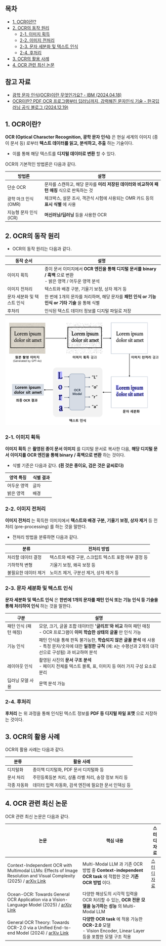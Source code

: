 ## 목차

* [1. OCR이란?](#1-ocr이란)
* [2. OCR의 동작 원리](#2-ocr의-동작-원리)
  * [2-1. 이미지 획득](#2-1-이미지-획득)
  * [2-2. 이미지 전처리](#2-2-이미지-전처리)
  * [2-3. 문자 세분화 및 텍스트 인식](#2-3-문자-세분화-및-텍스트-인식)
  * [2-4. 후처리](#2-4-후처리)
* [3. OCR의 활용 사례](#3-ocr의-활용-사례)
* [4. OCR 관련 최신 논문](#4-ocr-관련-최신-논문)

## 참고 자료

* [광학 문자 인식(OCR)이란 무엇인가요? - IBM (2024.04.18)](https://www.ibm.com/kr-ko/think/topics/optical-character-recognition)
* [OCR이란? PDF OCR 프로그램부터 딥러닝까지, 강력해진 문자인식 기술 - 한국딥러닝 공식 블로그 (2024.12.19)](https://www.koreadeep.com/blog/ocr)

## 1. OCR이란?

**OCR (Optical Character Recognition, 광학 문자 인식)** 은 현실 세계의 이미지 (종이 문서 등) 로부터 **텍스트 데이터를 읽고, 분석하고, 추출** 하는 기술이다.

* 이를 통해 해당 텍스트를 **디지털 데이터로 변환** 할 수 있다.

OCR의 기본적인 방법론은 다음과 같다.

| 방법론             | 설명                                                     |
|-----------------|--------------------------------------------------------|
| 단순 OCR          | 문자를 스캔하고, 해당 문자를 **미리 저장된 데이터와 비교하여 패턴 매칭** 식으로 판독하는 것 |
| 광학 마크 인식 (OMR)  | 체크박스, 설문 조사, 객관식 시험에 사용되는 OMR 카드 등의 **표시 식별** 에 사용     |
| 지능형 문자 인식 (ICR) | **머신러닝/딥러닝** 등을 사용한 OCR                                |

## 2. OCR의 동작 원리

* OCR의 동작 원리는 다음과 같다.

| 동작 순서           | 설명                                                                          |
|-----------------|-----------------------------------------------------------------------------|
| 이미지 획득          | 종이 문서 이미지에서 **OCR 엔진을 통해 디지털 문서를 binary / 흑백** 으로 변환<br>- 밝은 영역 / 어두운 영역 분석 |
| 이미지 전처리         | 텍스트와 배경 구분, 기울기 보정, 상자 제거 등                                                 |
| 문자 세분화 및 텍스트 인식 | 한 번에 1개의 문자를 처리하며, 해당 문자를 **패턴 인식 or 기능 인식 or 기타 기술** 을 통해 식별               |
| 후처리             | 인식된 텍스트 데이터 정보를 디지털 파일로 저장                                                  |

![image](images/OCR_Basic_1.PNG)

### 2-1. 이미지 획득

**이미지 획득** 은 **촬영된 종이 문서 이미지** 를 디지털 문서로 복사한 다음, **해당 디지털 문서 이미지를 OCR 엔진을 통해 binary / 흑백으로 변환** 하는 것이다.

* 식별 기준은 다음과 같다. **(흰 것은 종이요, 검은 것은 글씨로다)**

| 영역 특징  | 식별 결과 |
|--------|-------|
| 어두운 영역 | 글자    |
| 밝은 영역  | 배경    |

### 2-2. 이미지 전처리

**이미지 전처리** 는 획득한 이미지에서 **텍스트와 배경 구분, 기울기 보정, 상자 제거** 등 전처리 (pre-processing) 를 하는 것을 말한다.

* 전처리 방법을 분류하면 다음과 같다.

| 분류          | 전처리 방법                          |
|-------------|---------------------------------|
| 처리할 데이터 결정  | 텍스트와 배경 구분, 스크립트 텍스트 포함 여부 결정 등 |
| 기하학적 변형     | 기울기 보정, 왜곡 보정 등                 |
| 불필요한 데이터 제거 | 노이즈 제거, 구분선 제거, 상자 제거 등         |

### 2-3. 문자 세분화 및 텍스트 인식

**문자 세분화 및 텍스트 인식** 은 **한번에 1개의 문자를 패턴 인식 또는 기능 인식 등 기술을 통해 처리하여 인식** 하는 것을 말한다.

| 구분            | 설명                                                                                                                |
|---------------|-------------------------------------------------------------------------------------------------------------------|
| 패턴 인식 (패턴 매칭) | 모양, 크기, 글꼴 조합 데이터인 **'글리프'와 비교** 하여 패턴 매칭<br>- OCR 프로그램이 **이미 학습한 상태의 글꼴** 만 인식 가능                                |
| 기능 인식         | 패턴 인식을 통해 판독 불가능한, **학습되지 않은 글꼴 분석** 에 사용<br>- 특정 문자/숫자에 대한 **일정한 규칙** (예: ```A```는 수평선과 2개의 대각선으로 구성됨) 과 비교하여 분석 |
| 레이아웃 인식       | 촬영된 사진의 **문서 구조 분석**<br>- 페이지 전체를 텍스트 블록, 표, 이미지 등 여러 가지 구성 요소로 분리                                                |
| 딥러닝 모델 사용     | 문맥 분석 가능                                                                                                          |

### 2-4. 후처리

**후처리** 는 위 과정을 통해 인식된 텍스트 정보를 **PDF 등 디지털 파일 포맷** 으로 저장하는 것이다.

## 3. OCR의 활용 사례

OCR의 활용 사례는 다음과 같다.

| 분류     | 활용 사례                           |
|--------|---------------------------------|
| 디지털화   | 종이책 디지털화, PDF 문서 디지털화 등         |
| 문서 처리  | 주민등록등본 처리, 상품 라벨 처리, 송장 정보 처리 등 |
| 각종 자동화 | 데이터 입력 자동화, 검색 엔진에 필요한 문서 인덱싱 등 |

## 4. OCR 관련 최신 논문

OCR 관련 최신 논문은 다음과 같다.

| 논문                                                                                                                                                      | 핵심 내용                                                                                      | 스터디 자료                                                                                                                                                                                             |
|---------------------------------------------------------------------------------------------------------------------------------------------------------|--------------------------------------------------------------------------------------------|----------------------------------------------------------------------------------------------------------------------------------------------------------------------------------------------------|
| Context-Independent OCR with Multimodal LLMs: Effects of Image Resolution and Visual Complexity (2025) / [arXiv Link](https://arxiv.org/pdf/2503.23667) | Multi-Modal LLM 과 기존 OCR 방법 중 **Context-independent OCR task** 에 적합한 것은 **기존 OCR 방법** 이다.  | [스터디 자료](../Paper%20Study/Large%20Language%20Model/%5B2025.08.17%5D%20Context-Independent%20OCR%20with%20Multimodal%20LLMs%20-%20Effects%20of%20Image%20Resolution%20and%20Visual%20Complexity.md) |
| Ocean-OCR: Towards General OCR Application via a Vision-Language Model (2025) / [arXiv Link](https://arxiv.org/pdf/2501.15558)                          | 다양한 해상도의 시각적 입력을 OCR 처리할 수 있는, **OCR 전문 모델을 능가하는 성능** 의 Multi-Modal LLM                    |                                                                                                                                                                                                    |                                                                                                                                                                                                    |
| General OCR Theory: Towards OCR-2.0 via a Unified End-to-end Model (2024) / [arXiv Link](https://arxiv.org/pdf/2409.01704)                              | **다양한 OCR task** 에 적용 가능한 **OCR-2.0** 모델<br>- Vision Encoder, Linear Layer 등을 포함한 모델 구조 적용 |                                                                                                                                                                                                    |

